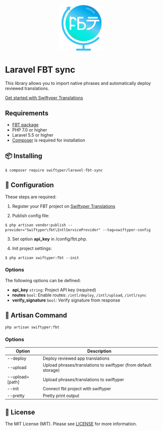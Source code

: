 <h1 align="center">
  <img src="icon.png" height="150" width="150" alt="FBT"/>
</h1>

# Laravel FBT sync

This library allows you to import native phrases and automatically deploy reviewed translations.

[Get started with Swiftyper Translations](https://translations.swiftyper.sk)

## Requirements
* [FBT package](https://www.github.com/richarddobron/fbt)
* PHP 7.0 or higher
* Laravel 5.5 or higher
* [Composer](https://getcomposer.org) is required for installation

## 📦 Installing

```shell
$ composer require swiftyper/laravel-fbt-sync
```

## 🔧 Configuration

These steps are required:
1. Register your FBT project on [Swiftyper Translations](https://translations.swiftyper.sk)


2. Publish config file:
```shell
$ php artisan vendor:publish --provider="Swiftyper\fbt\IntlServiceProvider" --tag=swiftyper-config
```

3. Set option **api_key** in /config/fbt.php.


4. Init project settings:
```shell
$ php artisan swiftyper:fbt --init
```

### Options

The following options can be defined:

* **api_key** `string`: Project API key (required)
* **routes** `bool`: Enable routes: `/intl/deploy`, `/intl/upload`, `/intl/sync`
* **verify_signature** `bool`: Verify signature from response

## 	🚀 Artisan Command

```shell
php artisan swiftyper:fbt
```

### Options

| Option          | Description                                                     |
|-----------------|-----------------------------------------------------------------|
| --deploy        | Deploy reviewed app translations                                |
| --upload        | Upload phrases/translations to swiftyper (from default storage) |
| --upload=[path] | Upload phrases/translations to swiftyper                        |
| --init          | Connect fbt project with swiftyper                              |
| --pretty        | Pretty print output                                             |

## 📜 License
The MIT License (MIT). Please see [LICENSE](LICENSE) for more information.